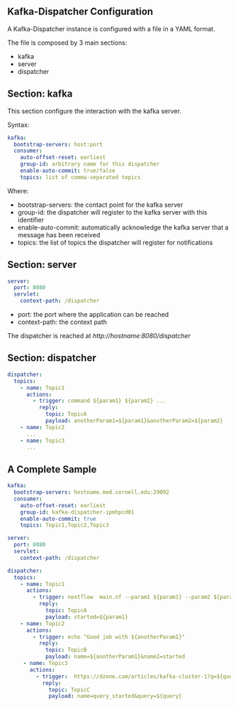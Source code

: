 Kafka-Dispatcher Configuration
--
A Kafka-Dispatcher instance is configured with a file in a YAML format. 

The file is composed by 3 main sections:

* kafka
* server
* dispatcher


## Section: kafka
This section configure the interaction with the kafka server.

Syntax: 
```yaml
kafka:
  bootstrap-servers: host:port
  consumer:
    auto-offset-reset: earliest
    group-id: arbitrary name for this dispatcher
    enable-auto-commit: true/false
    topics: list of comma-separated topics
```
Where:
* bootstrap-servers: the contact point for the kafka server
* group-id: the dispatcher will register to the kafka server with this identifier
* enable-auto-commit: automatically acknowledge the kafka server that a message has been received 
* topics: the list of topics the dispatcher will register for notifications
 
## Section: server
```yml
server:
  port: 8080
  servlet:
    context-path: /dispatcher
```
* port: the port where the application can be reached
* context-path: the context path

The dispatcher is reached at _http://hostname:8080/dispatcher_

## Section: dispatcher
```yaml
dispatcher:
  topics:
    - name: Topic1
      actions:
        - trigger: command ${param1} ${param2} ... 
          reply:
            topic: TopicA
            payload: anotherParam1=${param1}&anotherParam2=${param2}
    - name: Topic2
      ...
    - name: Topic3
      ...
```

## A Complete Sample
```yaml
kafka:
  bootstrap-servers: hostname.med.cornell.edu:29092
  consumer:
    auto-offset-reset: earliest
    group-id: kafka-dispatcher-ipmhpcd01
    enable-auto-commit: true
    topics: Topic1,Topic2,Topic3

server:
  port: 8080
  servlet:
    context-path: /dispatcher

dispatcher:
  topics:
    - name: Topic1
      actions:
        - trigger: nextflow  main.nf --param1 ${param1} --param2 ${param2} ... 
          reply:
            topic: TopicA
            payload: started=${param1}
    - name: Topic2
      actions:
        - trigger: echo "Good job with ${anotherParam1}"
          reply:
            topic: TopicB
            payload: name=${anotherParam1}&name2=started
     - name: Topic3
       actions:
         - trigger:  https://dzone.com/articles/kafka-cluster-1?q=${query}
           reply:
             topic: TopicC
             payload: name=query_started&query=${query}
```


